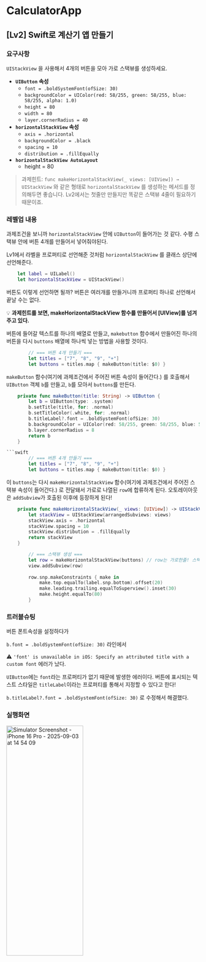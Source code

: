 # CalculatorApp
## [Lv2] Swift로 계산기 앱 만들기

### 요구사항

`UIStackView` 을 사용해서 4개의 버튼을 모아 가로 스택뷰를 생성하세요.

- **`UIButton` 속성**
    - `font = .boldSystemFont(ofSize: 30)`
    - `backgroundColor = UIColor(red: 58/255, green: 58/255, blue: 58/255, alpha: 1.0)`
    - `height = 80`
    - `width = 80`
    - `layer.cornerRadius = 40`
- **`horizontalStackView` 속성**
    - `axis = .horizontal`
    - `backgroundColor = .black`
    - `spacing = 10`
    - `distribution = .fillEqually`
- **`horizontalStackView AutoLayout`**
    - height = 80


> 과제힌트: `func makeHorizontalStackView(_ views: [UIView]) → UIStackView` 와 같은 형태로 `horizontalStackView` 를 생성하는 메서드를 정의해두면 좋습니다. Lv2에서는 첫줄만 만들지만 똑같은 스택뷰 4줄이 필요하기 때문이죠.

### 레벨업 내용

과제조건을 보니까 ```horizontalStackView``` 안에 ```UIButton```이 들어가는 것 같다. 수평 스택뷰 안에 버튼 4개를 만들어서 넣어줘야된다.

Lv1에서 라벨을 프로퍼티로 선언해준 것처럼 ```horizontalStackView``` 를 클래스 상단에 선언해준다. 

```swift
    let label = UILabel()
    let horizontalStackView = UIStackView()
```

버튼도 이렇게 선언하면 될까? 버튼은 여러개를 만들거니까 프로퍼티 하나로 선언해서 끝날 수는 없다. 

💡 **과제힌트를 보면, makeHorizontalStackView 함수를 만들어서 [UIView]를 넘겨주고 있다.**

버튼에 들어갈 텍스트를 하나의 배열로 만들고, ```makebutton``` 함수에서 만들어진 하나의 버튼을 다시 ```buttons``` 배열에 하나씩 넣는 방법을 사용할 것이다.

```swift
        // === 버튼 4개 만들기 ===
        let titles = ["7", "8", "9", "+"]
        let buttons = titles.map { makeButton(title: $0) }
```

```makeButton``` 함수(여기에 과제조건에서 주어진 버튼 속성이 들어간다.) 를 호출해서 ```UIButton``` 객체 ```b```를 만들고, ```b```를 모아서 ```buttons```를 만든다.

```swift
    private func makeButton(title: String) -> UIButton {
        let b = UIButton(type: .system)
        b.setTitle(title, for: .normal)
        b.setTitleColor(.white, for: .normal)
        b.titleLabel?.font = .boldSystemFont(ofSize: 30)
        b.backgroundColor = UIColor(red: 58/255, green: 58/255, blue: 58/255, alpha: 1.0)
        b.layer.cornerRadius = 8
        return b
    }

```swift
        // === 버튼 4개 만들기 ===
        let titles = ["7", "8", "9", "+"]
        let buttons = titles.map { makeButton(title: $0) }
```

이 ```buttons```는 다시 ```makeHorizontalStackView``` 함수(여기에 과제조건에서 주어진 스택뷰 속성이 들어간다.) 로 전달돼서 가로로 나열된 ```row```에 합류하게 된다.
오토레이아웃은 ```addSubview```가 호출된 이후에 등장하게 된다!

```swift
    private func makeHorizontalStackView(_ views: [UIView]) -> UIStackView {
        let stackView = UIStackView(arrangedSubviews: views)
        stackView.axis = .horizontal
        stackView.spacing = 10
        stackView.distribution = .fillEqually
        return stackView
    }
```

```swift
        // === 스택뷰 생성 ===
        let row = makeHorizontalStackView(buttons) // row는 가로한줄! 스택뷰만들기함수로 생성된 객체 stackView를 row에 담는다.
        view.addSubview(row)
        
        row.snp.makeConstraints { make in
            make.top.equalTo(label.snp.bottom).offset(20)
            make.leading.trailing.equalToSuperview().inset(30)
            make.height.equalTo(80)
        }
```
### 트러블슈팅

버튼 폰트속성을 설정하다가

```b.font = .boldSystemFont(ofSize: 30)``` 라인에서

⚠️ ```'font' is unavailable in iOS: Specify an attributed title with a custom font``` 에러가 났다.

```UIButton```에는 ```font```라는 프로퍼티가 없기 때문에 발생한 에러이다.
버튼에 표시되는 텍스트 스타일은 ```titleLabel```이라는 프로퍼티를 통해서 지정할 수 있다고 한다!

```b.titleLabel?.font = .boldSystemFont(ofSize: 30)``` 로 수정해서 해결했다.

### 실행화면

<img width="200" height="600" alt="Simulator Screenshot - iPhone 16 Pro - 2025-09-03 at 14 54 09" src="https://github.com/user-attachments/assets/6427ce6e-b366-436f-ac46-5362f30c5671" />


